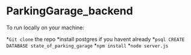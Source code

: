 # ParkingGarage_backend

To run locally on your machine:

*`Git clone` the repo
*install postgres if you havent already
*`psql CREATE DATABASE state_of_parking_garage`
*`npm install`
*`node server.js`
